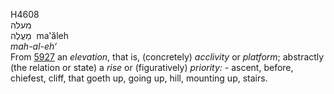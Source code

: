 <body>
  <p>H4608<br>  מעלה  <br> מַעֲלֶה  ‎  ma‛ăleh  <br><i>mah-al-eh‘ </i><br>From <a href="h5927.htm">5927</a>  an <i>elevation</i>, that is, (concretely) <i>acclivity</i> or <i>platform</i>; abstractly (the relation or state) a <i>rise</i> or (figuratively) <i>priority: - </i>ascent, before, chiefest, cliff, that goeth up, going up, hill, mounting up, stairs.<br></p>
 </body>